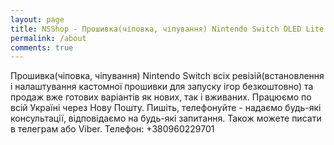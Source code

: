 ```yaml
---
layout: page
title: NSShop - Прошивка(чіповка, чіпування) Nintendo Switch OLED Lite V2 та продаж готових варіантів
permalink: /about
comments: true
---
```


<div class="row justify-content-between">
<div class="col-md-8 pr-5">

<p>Прошивка(чіповка, чіпування) Nintendo Switch всіх ревізій(встановлення і налаштування кастомної прошивки
для запуску ігор безкоштовно) та продаж вже готових варіантів як нових, так і вживаних.
Працюємо по всій Україні через Нову Пошту. Пишіть, телефонуйте - надаємо будь-які консультації, відповідаємо
на будь-які запитання. Також можете писати в телеграм або Viber. Телефон: +380960229701</p>

</div>
</div>
